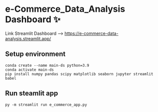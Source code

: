 # e-Commerce_Data_Analysis Dashboard ✨
Link Streamlit Dashboard --> https://e-commerce-data-analysis.streamlit.app/ 

## Setup environment
```
conda create --name main-ds python=3.9
conda activate main-ds
pip install numpy pandas scipy matplotlib seaborn jupyter streamlit babel
```

## Run steamlit app
```
py -m streamlit run e_commerce_app.py
```

